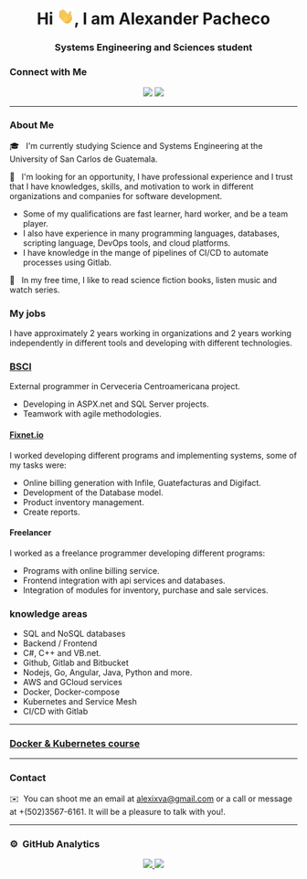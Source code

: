<h1 align="center">Hi <img src="https://raw.githubusercontent.com/ABSphreak/ABSphreak/master/gifs/Hi.gif" width="30px">, I am Alexander Pacheco </h1>
<h3 align="center">Systems Engineering and Sciences student</h3>


### Connect with Me

<p align="center">
<a href="https://www.linkedin.com/in/alexander-pacheco-224178209/"><img src="https://img.shields.io/badge/-Alexander%20Pacheco%20-0077B5?style=flat&logo=Linkedin&logoColor=white"/></a>
<a href="mailto:alexixva@gmail.com"><img src="https://img.shields.io/badge/-alexixva@gmail.com-D14836?style=flat&logo=Gmail&logoColor=white"/></a>
</p>
<hr>

### About Me

🎓 &nbsp; I'm currently studying Science and Systems Engineering at the University of San Carlos de Guatemala.

🌱 &nbsp; I'm looking for an opportunity, I have professional experience and I trust that I have knowledges, skills, and motivation to work in different organizations and companies for software development.

- Some of my qualifications are fast learner, hard worker, and be a team player. 
- I also have experience in many programming languages, databases, scripting language, DevOps tools, and cloud platforms.
- I have knowledge in the mange of pipelines of CI/CD to automate processes using Gitlab.

👀 &nbsp; In my free time, I like to read science fiction books, listen music and watch series.

### My jobs
I have approximately 2 years working in organizations and 2 years working independently in different tools and developing with different technologies.

### [BSCI](https://bsci.net.gt/)
External programmer in Cerveceria Centroamericana project.
- Developing in ASPX.net and SQL Server projects.
- Teamwork with agile methodologies.

#### [Fixnet.io](https://fixnet.io/)
I worked developing different programs and implementing systems, some of my tasks were:
- Online billing generation with Infile, Guatefacturas and Digifact.
- Development of the Database model.
- Product inventory management.
- Create reports.

#### Freelancer
I worked as a freelance programmer developing different programs:
- Programs with online billing service.
- Frontend integration with api services and databases.
- Integration of modules for inventory, purchase and sale services.

### knowledge areas
- SQL and NoSQL databases
- Backend / Frontend
- C#, C++ and VB.net.
- Github, Gitlab and Bitbucket
- Nodejs, Go, Angular, Java, Python and more.
- AWS and GCloud services
- Docker, Docker-compose
- Kubernetes and Service Mesh
- CI/CD with Gitlab

<hr>

### [Docker & Kubernetes course](https://cursos-dev.com/certificate/gcU5rtXYnK)

<hr>

### Contact
✉️  &nbsp;You can shoot me an email at alexixva@gmail.com or a call or message at +(502)3567-6161. It will be a pleasure to talk with you!.
<hr>


### ⚙️ &nbsp;GitHub Analytics

<p align="center">

<a href="https://github.com/AlexanderPacheco">
  <img height="180em" src="https://github-readme-stats-eight-theta.vercel.app/api?username=AlexanderPacheco&show_icons=true&theme=algolia&include_all_commits=true&count_private=true"/>
  <img height="180em" src="https://github-readme-stats-eight-theta.vercel.app/api/top-langs/?username=AlexanderPacheco&layout=compact&langs_count=8&theme=algolia"/>
</a>
</p>
